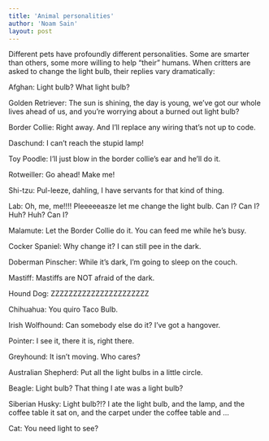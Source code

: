 ```yaml
---
title: 'Animal personalities'
author: 'Noam Sain'
layout: post
---
```


Different pets have profoundly different personalities. Some are smarter than others, some more willing to help “their” humans. When critters are asked to change the light bulb, their replies vary dramatically:

Afghan: Light bulb? What light bulb?

Golden Retriever: The sun is shining, the day is young, we’ve got our whole lives ahead of us, and you’re worrying about a burned out light bulb?

Border Collie: Right away. And I’ll replace any wiring that’s not up to code.

Daschund: I can’t reach the stupid lamp!

Toy Poodle: I’ll just blow in the border collie’s ear and he’ll do it.

Rotweiller: Go ahead! Make me!

Shi-tzu: Pul-leeze, dahling, I have servants for that kind of thing.

Lab: Oh, me, me!!!! Pleeeeeasze let me change the light bulb. Can I? Can I? Huh? Huh? Can I?

Malamute: Let the Border Collie do it. You can feed me while he’s busy.

Cocker Spaniel: Why change it? I can still pee in the dark.

Doberman Pinscher: While it’s dark, I’m going to sleep on the couch.

Mastiff: Mastiffs are NOT afraid of the dark.

Hound Dog: ZZZZZZZZZZZZZZZZZZZZZZ

Chihuahua: You quiro Taco Bulb.

Irish Wolfhound: Can somebody else do it? I’ve got a hangover.

Pointer: I see it, there it is, right there.

Greyhound: It isn’t moving. Who cares?

Australian Shepherd: Put all the light bulbs in a little circle.

Beagle: Light bulb? That thing I ate was a light bulb?

Siberian Husky: Light bulb?!? I ate the light bulb, and the lamp, and the coffee table it sat on, and the carpet under the coffee table and …

Cat: You need light to see?
